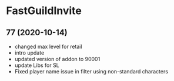 # <FGI> FastGuildInvite

## 77 (2020-10-14)
 

- changed max level for retail  
- intro update  
- updated version of addon to 90001  
- update Libs for SL  
- Fixed player name issue in filter using non-standard characters  
